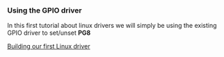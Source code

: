 ### Using the GPIO driver

In this first tutorial about linux drivers we will simply be using the existing GPIO driver to set/unset **PG8** 

[Building our first Linux driver](http://www.linuxforu.com/2010/12/writing-your-first-linux-driver)
